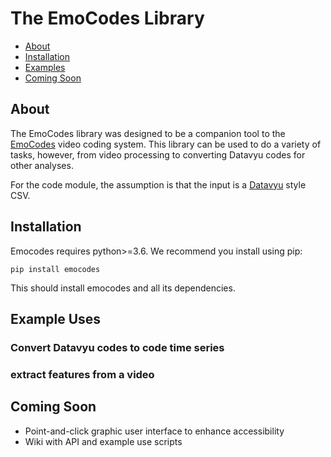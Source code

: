 # The EmoCodes Library
* [About](http://github.com/catcamacho/emocodes#about)
* [Installation](http://github.com/catcamacho/emocodes#installation)
* [Examples](http://github.com/catcamacho/emocodes#example-uses)
* [Coming Soon](http://github.com/catcamacho/emocodes#coming-soon)

## About
The EmoCodes library was designed to be a companion tool to the [EmoCodes](https://osf.io/xte7u/) video coding system.  This library can be used to do a variety of tasks, however, from video processing to converting Datavyu codes for other analyses.

For the code module, the assumption is that the input is a [Datavyu](https://datavyu.org/) style CSV.

## Installation
Emocodes requires python>=3.6. We recommend you install using pip:

```pip install emocodes```

This should install emocodes and all its dependencies.
## Example Uses
### Convert Datavyu codes to code time series
 
### extract features from a video

## Coming Soon
* Point-and-click graphic user interface to enhance accessibility
* Wiki with API and example use scripts
